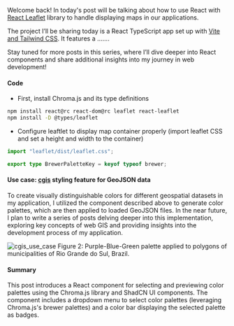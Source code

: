 <!-- ### React Leaflet MapContainer and Tile Layers -->

Welcome back! In today's post will be talking about how to use React with [React Leaflet](https://react-leaflet.js.org/) library to handle displaying maps in our applications.

The project I’ll be sharing today is a React TypeScript app set up with [Vite and Tailwind CSS](https://ui.shadcn.com/docs/installation/vite). It features a .......

Stay tuned for more posts in this series, where I’ll dive deeper into React components and share additional insights into my journey in web development!

#### Code

- First, install Chroma.js and its type definitions

```bash
npm install react@rc react-dom@rc leaflet react-leaflet
npm install -D @types/leaflet
```

- Configure leaftlet to display map container properly (import leaflet CSS and set a height and width to the container) 
```typescript
import "leaflet/dist/leaflet.css";

export type BrewerPaletteKey = keyof typeof brewer;
```

#### Use case: [cgis](https://cgis.up.railway.app/) styling feature for GeoJSON data

To create visually distinguishable colors for different geospatial datasets in my application, I utilized the component described above to generate color palettes, which are then applied to loaded GeoJSON files. In the near future, I plan to write a series of posts delving deeper into this implementation, exploring key concepts of web GIS and providing insights into the development process of my application.

![cgis_use_case](cgis_use_case.png)
Figure 2: Purple-Blue-Green palette applied to polygons of municipalities of Rio Grande do Sul, Brazil.

#### Summary

This post introduces a React component for selecting and previewing color palettes using the Chroma.js library and ShadCN UI components. The component includes a dropdown menu to select color palettes (leveraging Chroma.js's brewer palettes) and a color bar displaying the selected palette as badges.
